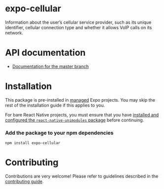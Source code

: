 # expo-cellular

Information about the user’s cellular service provider, such as its unique identifier, cellular connection type and whether it allows VoIP calls on its network.

# API documentation

- [Documentation for the master branch](https://github.com/expo/expo/blob/master/docs/pages/versions/unversioned/sdk/cellular.md)

# Installation

This package is pre-installed in [managed](https://docs.expo.io/versions/latest/introduction/managed-vs-bare/) Expo projects. You may skip the rest of the installation guide if this applies to you.

For bare React Native projects, you must ensure that you have [installed and configured the `react-native-unimodules` package](https://github.com/unimodules/react-native-unimodules) before continuing.

### Add the package to your npm dependencies

```
npm install expo-cellular
```

# Contributing

Contributions are very welcome! Please refer to guidelines described in the [contributing guide]( https://github.com/expo/expo#contributing).